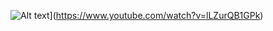 ![Alt text](https://img.youtube.com/vi/lLZurQB1GPk/0.jpg)](https://www.youtube.com/watch?v=lLZurQB1GPk)
